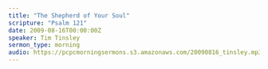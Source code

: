 ```yaml
---
title: "The Shepherd of Your Soul"
scripture: "Psalm 121"
date: 2009-08-16T00:00:00Z
speaker: Tim Tinsley
sermon_type: morning
audio: https://pcpcmorningsermons.s3.amazonaws.com/20090816_tinsley.mp3 
---
```



